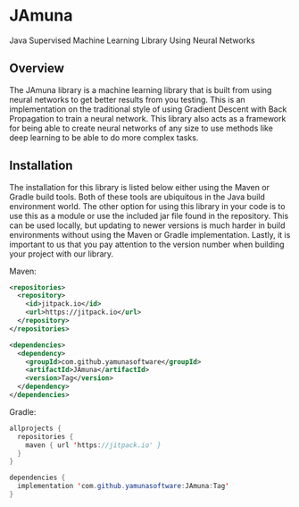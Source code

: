 # JAmuna

Java Supervised Machine Learning Library Using Neural Networks

## Overview

The JAmuna library is a machine learning library that is built from using neural networks to get better results from you testing. This is an implementation on the traditional style of using Gradient Descent with Back Propagation to train a neural network. This library also acts as a framework for being able to create neural networks of any size to use methods like deep learning to be able to do more complex tasks.

## Installation

The installation for this library is listed below either using the Maven or Gradle build tools. Both of these tools are ubiquitous in the Java build environment world. The other option for using this library in your code is to use this as a module or use the included jar file found in the repository. This can be used locally, but updating to newer versions is much harder in build environments without using the Maven or Gradle implementation. Lastly, it is important to us that you pay attention to the version number when building your project with our library.

Maven:

```XML
<repositories>
  <repository>
    <id>jitpack.io</id>
    <url>https://jitpack.io</url>
  </repository>
</repositories>

<dependencies>
  <dependency>
    <groupId>com.github.yamunasoftware</groupId>
    <artifactId>JAmuna</artifactId>
    <version>Tag</version>
  </dependency>
</dependencies>
```

Gradle:

```Java
allprojects {
  repositories {
    maven { url 'https://jitpack.io' }
  }
}

dependencies {
  implementation 'com.github.yamunasoftware:JAmuna:Tag'
}
```
